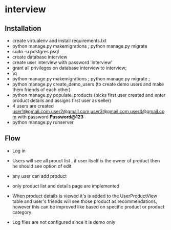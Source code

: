 # interview

## Installation

* create virtualenv and install requirements.txt
* python manage.py makemigrations ; python manage.py migrate
* sudo -u postgres psql
* create database interview
* create user interview with password 'interview'
* grant all privileges on database interview to interview;
* \q
* python manage.py makemigrations ; python manage.py migrate ;
* python manage.py create_demo_users (to create demo users and make them friends of each other)
* python manage.py populate_products (picks first user created and enter product details and assigns first user as
  seller)
* 4 users are created user1@gmail.com,user2@gmail.com,user3@gmail.com,user4@gmail.com with password <strong>Password@123</strong>
* python manage.py runserver

## Flow

* Log in
* Users will see all prouct list , if user itself is the owner of product then he should see option of edit
* any user can add product
* only product list and details page are implemented
* When product details is viewed it's is added to the UserProductView table and user's friends will see those product as
  recommendations, however this can be improved like based on specific product or product category

* Log files are not configured since it is demo only  
